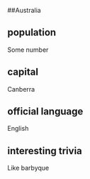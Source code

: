##Australia
## population
Some number

## capital

Canberra 
 
## official language

English

## interesting trivia

Like barbyque

